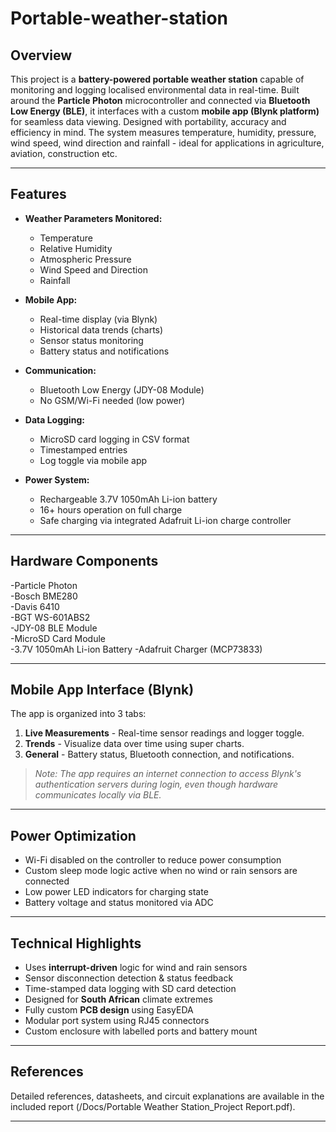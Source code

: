 # Portable-weather-station

## Overview

This project is a **battery-powered portable weather station** capable of monitoring and logging localised environmental data in real-time. Built around the **Particle Photon** microcontroller and connected via **Bluetooth Low Energy (BLE)**, it interfaces with a custom **mobile app (Blynk platform)** for seamless data viewing. Designed with portability, accuracy and efficiency in mind. The system measures temperature, humidity, pressure, wind speed, wind direction and rainfall - ideal for applications in agriculture, aviation, construction etc.

---

## Features

- **Weather Parameters Monitored:**
  - Temperature
  - Relative Humidity
  - Atmospheric Pressure
  - Wind Speed and Direction
  - Rainfall

- **Mobile App:**
  - Real-time display (via Blynk)
  - Historical data trends (charts)
  - Sensor status monitoring
  - Battery status and notifications

- **Communication:**
  - Bluetooth Low Energy (JDY-08 Module)
  - No GSM/Wi-Fi needed (low power)

- **Data Logging:**
  - MicroSD card logging in CSV format
  - Timestamped entries
  - Log toggle via mobile app

- **Power System:**
  - Rechargeable 3.7V 1050mAh Li-ion battery
  - 16+ hours operation on full charge
  - Safe charging via integrated Adafruit Li-ion charge controller

---

## Hardware Components

-Particle Photon              
-Bosch BME280                
-Davis 6410                  
-BGT WS-601ABS2              
-JDY-08 BLE Module           
-MicroSD Card Module          
-3.7V 1050mAh Li-ion Battery 
-Adafruit Charger (MCP73833) 

---

## Mobile App Interface (Blynk)

The app is organized into 3 tabs:
1. **Live Measurements** - Real-time sensor readings and logger toggle.
2. **Trends** - Visualize data over time using super charts.
3. **General** - Battery status, Bluetooth connection, and notifications.

> *Note: The app requires an internet connection to access Blynk's authentication servers during login, even though hardware communicates locally via BLE.*

---

## Power Optimization

- Wi-Fi disabled on the controller to reduce power consumption
- Custom sleep mode logic active when no wind or rain sensors are connected
- Low power LED indicators for charging state
- Battery voltage and status monitored via ADC

---


## Technical Highlights

- Uses **interrupt-driven** logic for wind and rain sensors
- Sensor disconnection detection & status feedback
- Time-stamped data logging with SD card detection
- Designed for **South African** climate extremes
- Fully custom **PCB design** using EasyEDA
- Modular port system using RJ45 connectors
- Custom enclosure with labelled ports and battery mount

---


## References

Detailed references, datasheets, and circuit explanations are available in the included report (/Docs/Portable Weather Station_Project Report.pdf).

---
